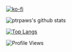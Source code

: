 [![ko-fi](https://ko-fi.com/img/githubbutton_sm.svg)](https://ko-fi.com/R6R1657BK)

![ptrpaws's github stats](https://github-readme-stats.vercel.app/api?username=ptrpaws&theme=tokyonight&show_icons=true)

[![Top Langs](https://github-readme-stats.vercel.app/api/top-langs/?username=ptrpaws&theme=tokyonight&layout=compact&langs_count=8)](https://github.com/anuraghazra/github-readme-stats)

![Profile Views](https://komarev.com/ghpvc/?username=ptrpaws&color=grey)
